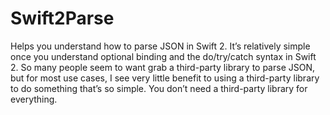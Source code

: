 # Swift2Parse
Helps you understand how to parse JSON in Swift 2. It’s relatively simple once you understand optional binding and the do/try/catch syntax in Swift 2. So many people seem to want grab a third-party library to parse JSON, but for most use cases, I see very little benefit to using a third-party library to do something that’s so simple. You don’t need a third-party library for everything.
